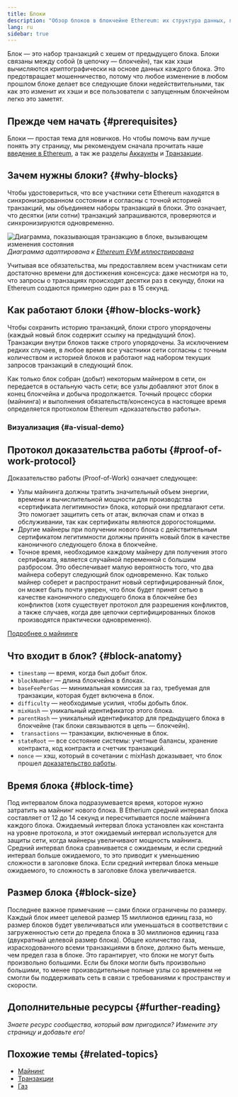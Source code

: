 ```yaml
---
title: Блоки
description: "Обзор блоков в блокчейне Ethereum: их структура данных, почему они необходимы и как сделаны."
lang: ru
sidebar: true
---
```


Блок — это набор транзакций с хешем от предыдущего блока. Блоки связаны между собой (в цепочку — блокчейн), так как хэши вычисляются криптографически на основе данных каждого блока. Это предотвращает мошенничество, потому что любое изменение в любом прошлом блоке делает все следующие блоки недействительными, так как это изменит их хэши и все пользователи с запущенным блокчейном легко это заметят.

## Прежде чем начать {#prerequisites}

Блоки — простая тема для новичков. Но чтобы помочь вам лучше понять эту страницу, мы рекомендуем сначала прочитать наше [введение в Ethereum](/developers/docs/intro-to-ethereum/), а так же разделы [Аккаунты](/developers/docs/accounts/) и [Транзакции](/developers/docs/transactions/).

## Зачем нужны блоки? {#why-blocks}

Чтобы удостовериться, что все участники сети Ethereum находятся в синхронизированном состоянии и согласны с точной историей транзакций, мы объединяем наборы транзакций в блоки. Это означает, что десятки (или сотни) транзакций запрашиваются, проверяются и синхронизируются одновременно.

![Диаграмма, показывающая транзакцию в блоке, вызывающем изменения состояния](./tx-block.png) _Диаграмма адаптирована к [Ethereum EVM иллюстрирована](https://takenobu-hs.github.io/downloads/ethereum_evm_illustrated.pdf)_

Учитывая все обязательства, мы предоставляем всем участникам сети достаточно времени для достижения консенсуса: даже несмотря на то, что запросы о транзациях происходят десятки раз в секунду, блоки на Ethereum создаются примерно один раз в 15 секунд.

## Как работают блоки {#how-blocks-work}

Чтобы сохранить историю транзакций, блоки строго упорядочены (каждый новый блок содержит ссылку на предыдущий блок). Транзакции внутри блоков также строго упорядочены. За исключением редких случаев, в любое время все участники сети согласны с точным количеством и историей блоков и работают над набором текущих запросов транзакций в следующий блок.

Как только блок собран (добыт) некоторым майнером в сети, он передается в остальную часть сети; все узлы добавляют этот блок в конец блокчейна и добыча продолжается. Точный процесс сборки (майнинга) и выполнения обязательств/консенсуса в настоящее время определяется протоколом Ethereum «доказательство работы».

### Визуализация {#a-visual-demo}

<YouTube id="_160oMzblY8" />

## Протокол доказательства работы {#proof-of-work-protocol}

Доказательство работы (Proof-of-Work) означает следующее:

- Узлы майнинга должны тратить значительный объем энергии, времени и вычислительной мощности для производства «сертификата легитимности» блока, который они предлагают сети. Это помогает защитить сеть от атак, включая спам и отказ в обслуживании, так как сертификаты являются дорогостоящими.
- Другие майнеры при получении нового блока с действительным сертификатом легитимности должны принять новый блок в качестве каноничного следующего блока в блокчейне.
- Точное время, необходимое каждому майнеру для получения этого сертификата, является случайной переменной с большим разбросом. Это обеспечивает малую вероятность того, что два майнера соберут следующий блок одновременно. Как только майнер соберет и распространит новый сертифицированный блок, он может быть почти уверен, что блок будет принят сетью в качестве каноничного следующего блока в блокчейне без конфликтов (хотя существует протокол для разрешения конфликтов, а также случаев, когда две цепочки сертифицированных блоков производятся практически одновременно).

[Подробнее о майнинге](/developers/docs/consensus-mechanisms/pow/mining/)

## Что входит в блок? {#block-anatomy}

- `timestamp` — время, когда был добыт блок.
- `blockNumber` — длина блокчейна в блоках.
- `baseFeePerGas` — минимальная комиссия за газ, требуемая для транзакции, которая будет включена в блок.
- `difficulty` — необходимые усилия, чтобы добыть блок.
- `mixHash` — уникальный идентификатор этого блока.
- `parentHash` — уникальный идентификатор для предыдущего блока в блокчейне (так блоки связываются в цепь — блокчейн).
- ` transactions` — транзакции, включенные в блок.
- `stateRoot` — все состояние системы: учетные балансы, хранение контракта, код контракта и счетчик транзакций.
- `nonce` — хэш, который в сочетании с mixHash доказывает, что блок прошел [доказательство работы](/developers/docs/consensus-mechanisms/pow/).

## Время блока {#block-time}

Под интервалом блока подразумевается время, которое нужно затратить на майнинг нового блока. В Etherium средний интервал блока составляет от 12 до 14 секунд и пересчитывается после майнинга каждого блока. Ожидаемый интервал блока установлен как константа на уровне протокола, и этот ожидаемый интервал используется для защиты сети, когда майнеры увеличивают мощность майнинга. Средний интервал блока сравнивается с ожидаемым, и если средний интервал больше ожидаемого, то это приводит к уменьшению сложности в заголовке блока. Если средний интервал блока меньше ожидаемого, то сложность в заголовке блока увеличивается.

## Размер блока {#block-size}

Последнее важное примечание — сами блоки ограничены по размеру. Каждый блок имеет целевой размер 15 миллионов единиц газа, но размер блоков будет увеличиваться или уменьшаться в соответствии с загруженностью сети до предела блока в 30 миллионов единиц газа (двукратный целевой размер блока). Общее количество газа, израсходованного всеми транзакциями в блоке, должно быть меньше, чем предел газа в блоке. Это гарантирует, что блоки не могут быть произвольно большими. Если бы блоки могли быть произвольно большими, то менее производительные полные узлы со временем не смогли бы поддерживать сеть в связи с требованиями к пространству и скорости.

## Дополнительные ресурсы {#further-reading}

_Знаете ресурс сообщества, который вам пригодился? Измените эту страницу и добавьте его!_

## Похожие темы {#related-topics}

- [Майнинг](/developers/docs/consensus-mechanisms/pow/mining/)
- [Транзакции](/developers/docs/transactions/)
- [Газ](/developers/docs/gas/)
